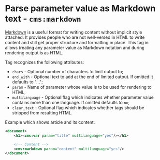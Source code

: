 # Parse parameter value as Markdown text - `cms:markdown`

[Markdown][markdown] is a useful format for writing content without implicit style attached. It provides people who are not well-versed in HTML to write content and still get proper structure and formatting in place. This tag in allows treating any parameter value as Markdown notation and during rendering output is as HTML.

Tag recognizes the following attributes:

- `chars` - Optional number of characters to limit output to;
- `end_with` - Optional text to add at the end of limited output. If omitted it defaults to "...";
- `param` - Name of parameter whose value is to be used for rendering to HTML;
- `multilanguage` - Optional flag which indicates whether parameter value contains more than one language. If omitted defaults to `no`;
- `clear_text` - Optional flag which indicates whether tags should be stripped from resulting HTML.

Example which shows article and its content:

```xml
<document>
	<h1><cms:var param="title" multilanguage="yes"/></h1>

	<!-- Content -->
	<cms:markdown param="content" multilanguage="yes"/>
</document>
```

[markdown]: https://daringfireball.net/projects/markdown/basics
